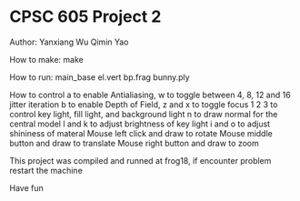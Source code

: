 CPSC 605 Project 2
==============
Author: Yanxiang Wu
        Qimin Yao

How to make:
make 

How to run:
main_base el.vert bp.frag bunny.ply

How to control
a to enable Antialiasing, w to toggle between 4, 8, 12 and 16 jitter iteration
b to enable Depth of Field, z and x to toggle focus
1 2 3 to control key light, fill light, and background light
n to draw normal for the central model
l and k to adjust brightness of key light
i and o to adjust shininess of materal
Mouse left click and draw to rotate
Mouse middle button and draw to translate
Mouse right button and draw to zoom

This project was compiled and runned at frog18, if encounter problem restart the machine

Have fun
